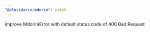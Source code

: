 ```yaml
---
"@elucidario/mdorim": patch
---
```


improve MdorimError with default status code of 400 Bad Request
